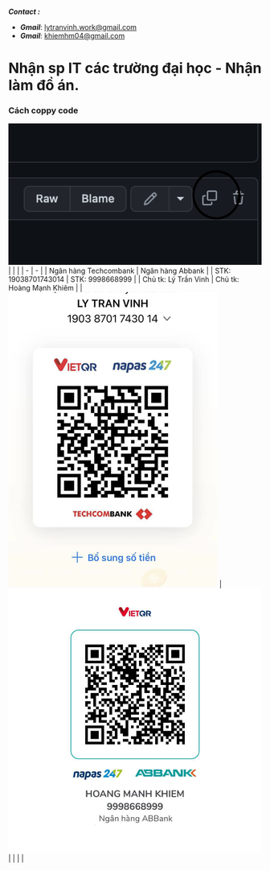 ___**Contact :**___
- ___Gmail___: <lytranvinh.work@gmail.com>
- ___Gmail___: <khiemhm04@gmail.com>
# Nhận sp IT các trường đại học - Nhận làm đồ án.

### Cách coppy code 
![](image/coppy.png)
| | |
| - | - |
| Ngân hàng Techcombank | Ngân hàng Abbank |
| STK: 19038701743014 | STK: 9998668999 |
| Chủ tk: Lý Trần Vinh | Chủ tk: Hoàng Mạnh Khiêm |
| ![](image/tech_vinh.png) | ![](image/abbank_khiem.jpg) |
| | |



